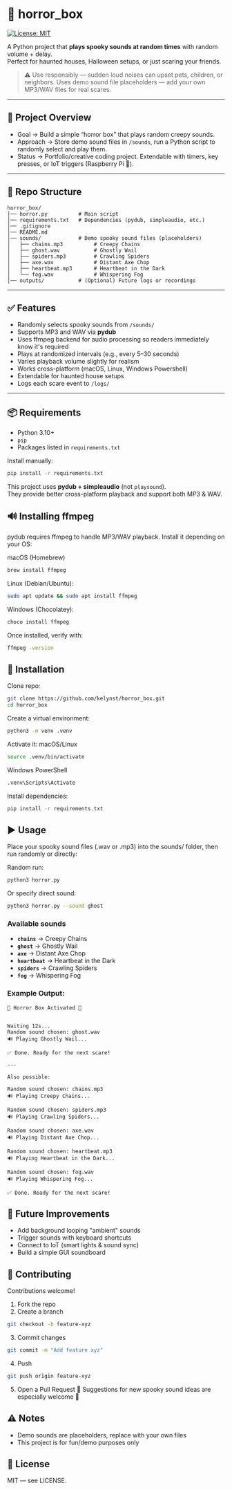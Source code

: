 # 🎃 horror_box  
[![License: MIT](https://img.shields.io/badge/License-MIT-yellow.svg)](https://opensource.org/licenses/MIT)

A Python project that **plays spooky sounds at random times** with random volume + delay.  
Perfect for haunted houses, Halloween setups, or just scaring your friends.  

> ⚠️ Use responsibly — sudden loud noises can upset pets, children, or neighbors. Uses demo sound file placeholders — add your own MP3/WAV files for real scares.

---

## 📌 Project Overview  
- Goal → Build a simple “horror box” that plays random creepy sounds.  
- Approach → Store demo sound files in `/sounds`, run a Python script to randomly select and play them.  
- Status → Portfolio/creative coding project. Extendable with timers, key presses, or IoT triggers (Raspberry Pi 👀).  

---

## 📂 Repo Structure  
```
horror_box/
│── horror.py          # Main script  
│── requirements.txt   # Dependencies (pydub, simpleaudio, etc.)  
│── .gitignore  
│── README.md  
│── sounds/            # Demo spooky sound files (placeholders)  
│   ├── chains.mp3          # Creepy Chains  
│   ├── ghost.wav           # Ghostly Wail  
│   ├── spiders.mp3         # Crawling Spiders  
│   ├── axe.wav             # Distant Axe Chop  
│   ├── heartbeat.mp3       # Heartbeat in the Dark  
│   └── fog.wav             # Whispering Fog  
│── outputs/           # (Optional) Future logs or recordings  
```
---

## ✅ Features  
- Randomly selects spooky sounds from `/sounds/`  
- Supports MP3 and WAV via **pydub**
- Uses ffmpeg backend for audio processing so readers immediately know it's required
- Plays at randomized intervals (e.g., every 5–30 seconds)  
- Varies playback volume slightly for realism  
- Works cross-platform (macOS, Linux, Windows Powershell)
- Extendable for haunted house setups
- Logs each scare event to `/logs/`  

---

## 📦 Requirements  
- Python 3.10+  
- `pip`  
- Packages listed in `requirements.txt`

Install manually:
```bash
pip install -r requirements.txt
```
This project uses **pydub + simpleaudio** (not `playsound`).  
They provide better cross-platform playback and support both MP3 & WAV.


## 🔊 Installing ffmpeg
pydub requires ffmpeg to handle MP3/WAV playback. Install it depending on your OS:

macOS (Homebrew)
```bash
brew install ffmpeg
```
Linux (Debian/Ubuntu):
```bash
sudo apt update && sudo apt install ffmpeg
```
Windows (Chocolatey):
```powershell
choco install ffmpeg
```
Once installed, verify with:

```bash
ffmpeg -version
```


## 🚀 Installation
Clone repo:
```bash
git clone https://github.com/kelynst/horror_box.git
cd horror_box
```
Create a virtual environment:
```bash
python3 -m venv .venv
```
Activate it:
macOS/Linux
```bash
source .venv/bin/activate
```
Windows PowerShell
```bash
.venv\Scripts\Activate
```
Install dependencies:
```bash
pip install -r requirements.txt
```

## ▶️ Usage
Place your spooky sound files (.wav or .mp3) into the sounds/ folder, then run randomly or directly:

Random run:
```bash
python3 horror.py
```

Or specify direct sound:
```bash
python3 horror.py --sound ghost
```
### Available sounds
- **`chains`** → Creepy Chains  
- **`ghost`** → Ghostly Wail  
- **`axe`** → Distant Axe Chop  
- **`heartbeat`** → Heartbeat in the Dark  
- **`spiders`** → Crawling Spiders  
- **`fog`** → Whispering Fog  


### Example Output:

```
🎃 Horror Box Activated 🎃


Waiting 12s...
Random sound chosen: ghost.wav
🔊 Playing Ghostly Wail...

✅ Done. Ready for the next scare!

---

Also possible:

Random sound chosen: chains.mp3
🔊 Playing Creepy Chains...

Random sound chosen: spiders.mp3
🔊 Playing Crawling Spiders...

Random sound chosen: axe.wav
🔊 Playing Distant Axe Chop...

Random sound chosen: heartbeat.mp3
🔊 Playing Heartbeat in the Dark...

Random sound chosen: fog.wav
🔊 Playing Whispering Fog...

✅ Done. Ready for the next scare!
```

## 🔮 Future Improvements
- Add background looping "ambient" sounds
- Trigger sounds with keyboard shortcuts
- Connect to IoT (smart lights & sound sync)
- Build a simple GUI soundboard

## 🤝 Contributing
Contributions welcome!
1. Fork the repo
2. Create a branch 
```bash
git checkout -b feature-xyz
```
3. Commit changes
```bash
git commit -m "Add feature xyz"
```
4. Push 
```bash
git push origin feature-xyz
```

5. Open a Pull Request 🎉 
Suggestions for new spooky sound ideas are especially welcome 👻

## ⚠️ Notes
- Demo sounds are placeholders, replace with your own files
- This project is for fun/demo purposes only

## 📜 License
MIT — see LICENSE.
